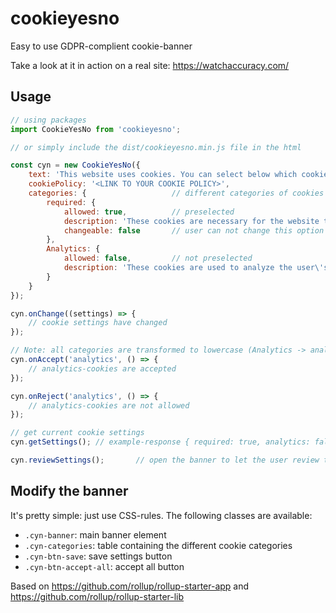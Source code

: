 # cookieyesno
Easy to use GDPR-complient cookie-banner

Take a look at it in action on a real site: https://watchaccuracy.com/

## Usage


```js
// using packages
import CookieYesNo from 'cookieyesno';

// or simply include the dist/cookieyesno.min.js file in the html

const cyn = new CookieYesNo({
	text: 'This website uses cookies. You can select below which cookies will be stored on your device.',
    cookiePolicy: '<LINK TO YOUR COOKIE POLICY>',
    categories: {                   // different categories of cookies
        required: {
            allowed: true,          // preselected
            description: 'These cookies are necessary for the website to function properly.',
            changeable: false       // user can not change this option
        },
        Analytics: {
            allowed: false,         // not preselected
            description: 'These cookies are used to analyze the user\'s behavior.'
        }
    }
});

cyn.onChange((settings) => {
    // cookie settings have changed
});

// Note: all categories are transformed to lowercase (Analytics -> analytics)
cyn.onAccept('analytics', () => {
    // analytics-cookies are accepted
});

cyn.onReject('analytics', () => {
    // analytics-cookies are not allowed
});

// get current cookie settings
cyn.getSettings(); // example-response { required: true, analytics: false }

cyn.reviewSettings();       // open the banner to let the user review the settings
```

## Modify the banner
It's pretty simple: just use CSS-rules.
The following classes are available:

* `.cyn-banner`: main banner element
* `.cyn-categories`: table containing the different cookie categories
* `.cyn-btn-save`: save settings button 
* `.cyn-btn-accept-all`: accept all button


Based on https://github.com/rollup/rollup-starter-app and https://github.com/rollup/rollup-starter-lib
